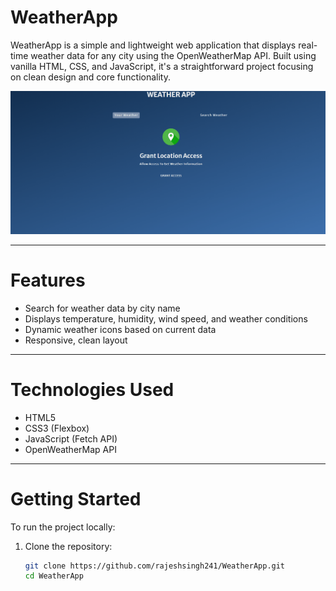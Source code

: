 # WeatherApp

WeatherApp is a simple and lightweight web application that displays real-time weather data for any city using the OpenWeatherMap API. Built using vanilla HTML, CSS, and JavaScript, it's a straightforward project focusing on clean design and core functionality.


![Weather App Demo](Assets/Animation.gif)

---

# Features

- Search for weather data by city name
- Displays temperature, humidity, wind speed, and weather conditions
- Dynamic weather icons based on current data
- Responsive, clean layout

---

# Technologies Used

- HTML5
- CSS3 (Flexbox)
- JavaScript (Fetch API)
- OpenWeatherMap API

---

# Getting Started

To run the project locally:

1. Clone the repository:
   ```bash
   git clone https://github.com/rajeshsingh241/WeatherApp.git
   cd WeatherApp
